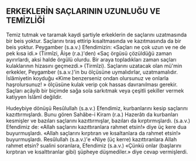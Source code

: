 ## ERKEKLERİN SAÇLARININ UZUNLUĞU VE TEMİZLİĞİ

Temiz tutmak ve taramak kaydi şartiyle er­keklerin de saçlarını uzatmasında bir beis yok­tur. Saçlarını tıraş ettirip kısaltmasında ve ka­zıtmasında da bir beis yoktur. Peygamber (s.a.v.) Efendimizin: «Saçları ne çok uzun ve ne de pek kısa idi.» (Tirmîzi, Âişe (r.a.)'den) «Saç örgüsü çözüldüğü zaman ayırırlardı, aksi halde ör­gülü olurdu. Bir araya topladıkları zaman saçları kulaklarının hizasını geçmezdi.» (Tirmîzi). Saçlarını uzatacak olan mü'min erkekler, Pey­gamber (s.a.v.)'in bu ölçüsüne uymalıdırlar, uzatmamalıdır. İslâmiyetin koyduğu «Kime benzerseniz ondan olursunuz ve onlarla haşrolursunuz! » ölçüsüne kulak verip çok hassas davranılması ge­rekir. Saçları acâyib bir biçimde sağa sola sar­kıtmak veya çeşitli şekiller vermek katiyyen İs­lâmî değildir.

Hudeybiye dönüşü Resûlullah (s.a.v.) Efen­dimiz, kurbanlarını kesip saçlarını kazıttırmışlardı. Bunu gören Sahâbe-i Kiram (r.a.) Hazerâtı da kurbanları kesmişler ve bazıları saçlarını kazıt­tırmışlar, bazıları da kırptırmışlardı. (s.a.v.) Efen­dimiz de: «Allah saçlarını kazıttıranlara rahmet etsin!» diye üç kere dua buyurmuşlardı. «Allah saçlarını kırptıran ve kısaltanlara da rahmet et­sin!» buyurmuşlardı. Resûlullah (s.a.v.)'e «Niye (üç kerre) kazıttıranlara Allah rahmet etsin? sualini soranlara, Efendimiz (s.a.v.) «Çünkü on­lar (başlarını kırptıran ve kısalttıranlar gibi) şüp­heye düşmediler.» diye cevap vermişlerdi.
